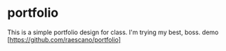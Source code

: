 # portfolio
This is a simple portfolio design for class. I'm trying my best, boss.
demo [https://github.com/raescano/portfolio]
